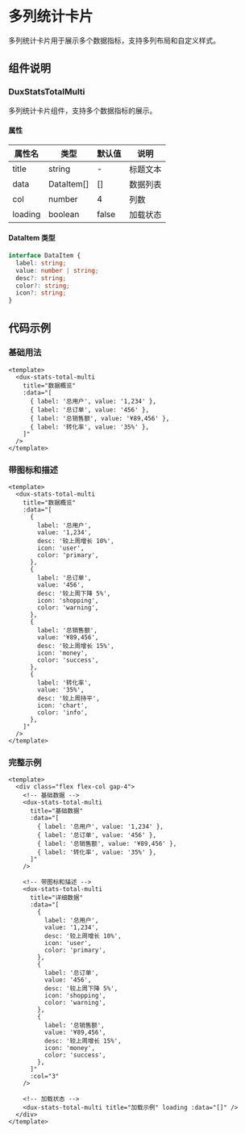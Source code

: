 # 多列统计卡片

多列统计卡片用于展示多个数据指标，支持多列布局和自定义样式。

## 组件说明

### DuxStatsTotalMulti

多列统计卡片组件，支持多个数据指标的展示。

#### 属性

| 属性名  | 类型       | 默认值 | 说明     |
| ------- | ---------- | ------ | -------- |
| title   | string     | -      | 标题文本 |
| data    | DataItem[] | []     | 数据列表 |
| col     | number     | 4      | 列数     |
| loading | boolean    | false  | 加载状态 |

#### DataItem 类型

```typescript
interface DataItem {
  label: string;
  value: number | string;
  desc?: string;
  color?: string;
  icon?: string;
}
```

## 代码示例

### 基础用法

```vue
<template>
  <dux-stats-total-multi
    title="数据概览"
    :data="[
      { label: '总用户', value: '1,234' },
      { label: '总订单', value: '456' },
      { label: '总销售额', value: '¥89,456' },
      { label: '转化率', value: '35%' },
    ]"
  />
</template>
```

### 带图标和描述

```vue
<template>
  <dux-stats-total-multi
    title="数据概览"
    :data="[
      {
        label: '总用户',
        value: '1,234',
        desc: '较上周增长 10%',
        icon: 'user',
        color: 'primary',
      },
      {
        label: '总订单',
        value: '456',
        desc: '较上周下降 5%',
        icon: 'shopping',
        color: 'warning',
      },
      {
        label: '总销售额',
        value: '¥89,456',
        desc: '较上周增长 15%',
        icon: 'money',
        color: 'success',
      },
      {
        label: '转化率',
        value: '35%',
        desc: '较上周持平',
        icon: 'chart',
        color: 'info',
      },
    ]"
  />
</template>
```

### 完整示例

```vue
<template>
  <div class="flex flex-col gap-4">
    <!-- 基础数据 -->
    <dux-stats-total-multi
      title="基础数据"
      :data="[
        { label: '总用户', value: '1,234' },
        { label: '总订单', value: '456' },
        { label: '总销售额', value: '¥89,456' },
        { label: '转化率', value: '35%' },
      ]"
    />

    <!-- 带图标和描述 -->
    <dux-stats-total-multi
      title="详细数据"
      :data="[
        {
          label: '总用户',
          value: '1,234',
          desc: '较上周增长 10%',
          icon: 'user',
          color: 'primary',
        },
        {
          label: '总订单',
          value: '456',
          desc: '较上周下降 5%',
          icon: 'shopping',
          color: 'warning',
        },
        {
          label: '总销售额',
          value: '¥89,456',
          desc: '较上周增长 15%',
          icon: 'money',
          color: 'success',
        },
      ]"
      :col="3"
    />

    <!-- 加载状态 -->
    <dux-stats-total-multi title="加载示例" loading :data="[]" />
  </div>
</template>
```

